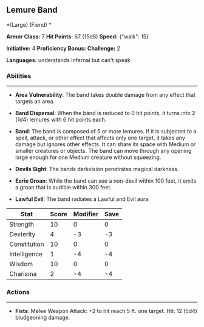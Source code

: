 ## Lemure Band
*(Large) (Fiend) *

**Armor Class:** 7
**Hit Points:** 67 (15d8)
**Speed:** {"walk": 15}

**Initiative:** 4
**Proficiency Bonus:**
**Challenge:** 2

**Languages:** understands Infernal but can't speak

### Abilities
 --- 
- **Area Vulnerability**: The band takes double damage from any effect that targets an area.

- **Band Dispersal**: When the band is reduced to 0 hit points, it turns into 2 (1d4) lemures with 6 hit points each.

- **Band**: The band is composed of 5 or more lemures. If it is subjected to a spell, attack, or other effect that affects only one target, it takes any damage but ignores other effects. It can share its space with Medium or smaller creatures or objects. The band can move through any opening large enough for one Medium creature without squeezing.

- **Devils Sight**: The bands darkvision penetrates magical darkness.

- **Eerie Groan**: While the band can see a non-devil within 100 feet, it emits a groan that is audible within 300 feet.

- **Lawful Evil**: The band radiates a Lawful and Evil aura.



| Stat | Score | Modifier | Save |
| ---- | ---- | ---- | ---- |
| Strength | 10 | 0 | 0 |
| Dexterity | 4 | -3 | -3 |
| Constitution | 10 | 0 | 0 |
| Intelligence | 1 | -4 | -4 |
| Wisdom | 10 | 0 | 0 |
| Charisma | 2 | -4 | -4 |

### Actions
 --- 
- **Fists**: Melee Weapon Attack: +2 to hit  reach 5 ft.  one target. Hit: 12 (5d4) bludgeoning damage.

